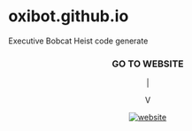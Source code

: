 # oxibot.github.io
Executive Bobcat Heist code generate

<div align="center">
  
### **GO TO WEBSITE**
<p>|</p>
<p>V</p>
  
[![website](https://img.shields.io/badge/website-1DA1F2?style=for-the-badge&logo=googlechrome&logoColor=white)](https://oxibot.github.io/executive-bobcat-heist/)

</div>
